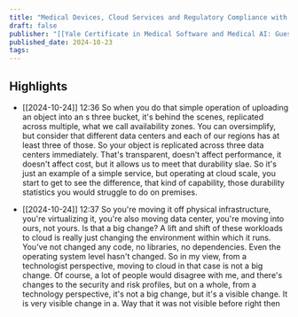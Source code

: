 ```yaml
---
title: "Medical Devices, Cloud Services and Regulatory Compliance with Ian Sutcliffe"
draft: false
publisher: "[[Yale Certificate in Medical Software and Medical AI: Guest Experts]]"
published_date: 2024-10-23
tags:
---
```



## Highlights
* [[2024-10-24]] 12:36  So when you do that simple operation of uploading an object into an s three bucket, it's behind the scenes, replicated across multiple, what we call availability zones. You can oversimplify, but consider that different data centers and each of our regions has at least three of those. So your object is replicated across three data centers immediately. That's transparent, doesn't affect performance, it doesn't affect cost, but it allows us to meet that durability slae. So it's just an example of a simple service, but operating at cloud scale, you start to get to see the difference, that kind of capability, those durability statistics you would struggle to do on premises.

* [[2024-10-24]] 12:37  So you're moving it off physical infrastructure, you're virtualizing it, you're also moving data center, you're moving into ours, not yours. Is that a big change? A lift and shift of these workloads to cloud is really just changing the environment within which it runs. You've not changed any code, no libraries, no dependencies. Even the operating system level hasn't changed. So in my view, from a technologist perspective, moving to cloud in that case is not a big change. Of course, a lot of people would disagree with me, and there's changes to the security and risk profiles, but on a whole, from a technology perspective, it's not a big change, but it's a visible change. It is very visible change in a. Way that it was not visible before right then

